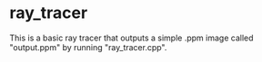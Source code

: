 # ray_tracer

This is a basic ray tracer that outputs a simple .ppm image called "output.ppm" by running "ray_tracer.cpp". 
